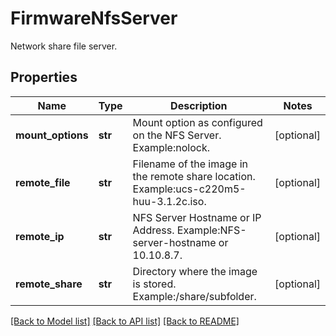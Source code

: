 # FirmwareNfsServer

Network share file server. 
## Properties
Name | Type | Description | Notes
------------ | ------------- | ------------- | -------------
**mount_options** | **str** | Mount option as configured on the NFS Server. Example:nolock.   | [optional] 
**remote_file** | **str** | Filename of the image in the remote share location. Example:ucs-c220m5-huu-3.1.2c.iso.   | [optional] 
**remote_ip** | **str** | NFS Server Hostname or IP Address. Example:NFS-server-hostname or 10.10.8.7.   | [optional] 
**remote_share** | **str** | Directory where the image is stored. Example:/share/subfolder.    | [optional] 

[[Back to Model list]](../README.md#documentation-for-models) [[Back to API list]](../README.md#documentation-for-api-endpoints) [[Back to README]](../README.md)


